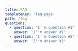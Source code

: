 ```yaml
---
title: FAQ
templateKey: 'faq-page'
path: /faq
questions:
  - question: 'I''m question #1'
    answer: 'I''m answer #1'
  - question: 'I''m Question #2'
    answer: 'I''m Answer #2'
---
```


